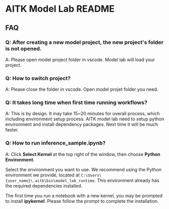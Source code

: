 # AITK Model Lab README

## FAQ

### Q: After creating a new model project, the new project's folder is not opened.
A: Please open model project folder in vscode. Model lab will load your project.

### Q: How to switch project?
A: Please close the folder in vscode. Open model projet folder you need.

### Q: It takes long time when first time running workflows?
A: This is by design. It may take 15~20 minutes for overall process, which including environment setup process. AITK model lab need to setup python environment and install dependency packages. Next time it will be much faster.

### Q: How to run inference_sample.ipynb?
A: Click **Select Kernel** at the top right of the window, then choose **Python Environment**.

Select the environment you want to use. We recommend using the Python environment we provide, located at `C:\Users\{user_name}\.aitk\bin\model_lab_runtime`. This environment already has the required dependencies installed.

The first time you run a notebook with a new kernel, you may be prompted to install **ipykernel**. Please follow the prompt to complete the installation.
